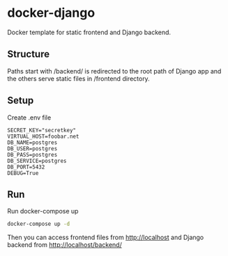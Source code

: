 # docker-django
Docker template for static frontend and Django backend.

## Structure
Paths start with /backend/ is redirected to the root path of Django app and the others serve static files in /frontend directory.

## Setup
Create .env file
```
SECRET_KEY="secretkey"
VIRTUAL_HOST=foobar.net
DB_NAME=postgres
DB_USER=postgres
DB_PASS=postgres
DB_SERVICE=postgres
DB_PORT=5432
DEBUG=True
```

## Run
Run docker-compose up
```sh
docker-compose up -d
```

Then you can access frontend files from [http://localhost](http://localhost) and Django backend from [http://localhost/backend/](http://localhost/backend/)
